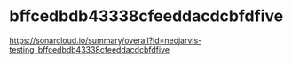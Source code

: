 # bffcedbdb43338cfeeddacdcbfdfive
https://sonarcloud.io/summary/overall?id=neojarvis-testing_bffcedbdb43338cfeeddacdcbfdfive
